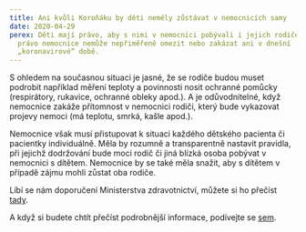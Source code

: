 ```yaml
---
title: Ani kvůli Koroňáku by děti neměly zůstávat v nemocnicích samy
date: 2020-04-29
perex: Děti mají právo, aby s nimi v nemocnici pobývali i jejich rodiče. Toto
  právo nemocnice nemůže nepřiměřeně omezit nebo zakázat ani v dnešní
  „koronavirové“ době.
---
```

S ohledem na současnou situaci je jasné, že se rodiče budou muset podrobit například měření teploty a povinnosti nosit ochranné pomůcky (respirátory, rukavice, ochranné obleky apod.). A je odůvodnitelné, když nemocnice zakáže přítomnost v nemocnici rodiči, který bude vykazovat projevy nemoci (má teplotu, smrká, kašle apod.).

Nemocnice však musí přistupovat k situaci každého dětského pacienta či pacientky individuálně. Měla by rozumně a transparentně nastavit pravidla, při jejichž dodržování bude moci rodič či jiná blízká osoba pobývat v nemocnici s dítětem. Nemocnice by se také měla snažit, aby s dítětem v případě zájmu mohli zůstat oba rodiče.

Líbí se nám doporučení Ministerstva zdravotnictví, můžete si ho přečíst [tady](https://koronavirus.mzcr.cz/metodicke-doporuceni-k-pritomnosti-zakonnych-zastupcu-u-nezletilych-pacientu-v-dobe-nouzoveho-stavu/).

A když si budete chtít přečíst podrobnější informace, podívejte se [sem](https://deti.ochrance.cz/pripady/zdravotnictvi/).